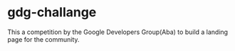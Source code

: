 # gdg-challange
This a competition by the Google Developers Group(Aba) to build a landing page for the community.
